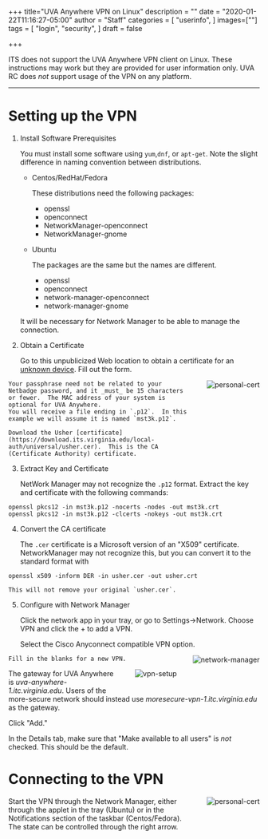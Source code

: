 +++
title="UVA Anywhere VPN on Linux"
description = ""
date = "2020-01-22T11:16:27-05:00"
author = "Staff"
categories = [
  "userinfo",
]
images=[""]
tags = [
  "login",
  "security",
]
draft = false

+++

<p class=lead>ITS does not support the UVA Anywhere VPN client on Linux.  These instructions may work but they are provided for user information only.  UVA RC does <em>not</em> support usage of the VPN on any platform.</p>

- - -

# Setting up the VPN

1. Install Software Prerequisites

    You must install some software using `yum`,`dnf`, or `apt-get`.  Note the slight difference in naming convention between distributions.

    - Centos/RedHat/Fedora

        These distributions need the following packages:

        - openssl
        - openconnect
        - NetworkManager-openconnect
        - NetworkManager-gnome  

    - Ubuntu

        The packages are the same but the names are different.

        - openssl
        - openconnect
        - network-manager-openconnect
        - network-manager-gnome

    It will be necessary for Network Manager to be able to manage the connection.

2. Obtain a Certificate

    Go to this unpublicized Web location to obtain a certificate for an [unknown device](https://cloud.securew2.com/public/82116/limited/?device=Unknown).  Fill out the form.  
<img src="/images/linux/cert-unknown-os.png" alt="personal-cert" style="max-width:30%; float:right; margin-left:2rem; margin-bottom:2rem;" />

    Your passphrase need not be related to your Netbadge password, and it _must_ be 15 characters or fewer.  The MAC address of your system is optional for UVA Anywhere.
    You will receive a file ending in `.p12`.  In this example we will assume it is named `mst3k.p12`.

    Download the Usher [certificate](https://download.its.virginia.edu/local-auth/universal/usher.cer).  This is the CA (Certificate Authority) certificate.

3. Extract Key and Certificate

    NetWork Manager may not recognize the `.p12` format.  Extract the key and certificate with the following commands:
```
openssl pkcs12 -in mst3k.p12 -nocerts -nodes -out mst3k.crt
openssl pkcs12 -in mst3k.p12 -clcerts -nokeys -out mst3k.crt
```

4. Convert the CA certificate

    The `.cer` certificate is a Microsoft version of an "X509" certificate.  NetworkManager may not recognize this, but you can convert it to the standard format with
```
openssl x509 -inform DER -in usher.cer -out usher.crt
```
    This will not remove your original `usher.cer`.

5. Configure with Network Manager

    Click the network app in your tray, or go to Settings->Network.  Choose VPN and click the + to add a VPN.

    Select the Cisco Anyconnect compatible VPN option.
<img src="/images/linux/network-manager-linux.png" alt="network-manager" style="max-width:30%; float:right; margin-left:2rem; margin-bottom:2rem;" />

    Fill in the blanks for a new VPN.

<img src="/images/linux/vpn-setup-linux.png" alt="vpn-setup" style="max-width:30%; float:right; margin-left:2rem; margin-bottom:2rem;" />

The gateway for UVA Anywhere is *uva-anywhere-1.itc.virginia.edu*.  Users of the more-secure network should instead use *moresecure-vpn-1.itc.virginia.edu* as the gateway.

Click "Add."

In the Details tab, make sure that "Make available to all users" is *not* checked.  This should be the default.

# Connecting to the VPN

<img src="/images/linux/running-uva-anywhere.png" alt="personal-cert" style="max-width:30%; float:right; margin-left:2rem; margin-bottom:2rem;" />

Start the VPN through the Network Manager, either through the applet in the tray (Ubuntu) or in the Notifications section of the taskbar (Centos/Fedora).  The state can be controlled through the right arrow.
